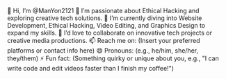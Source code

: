 👋 Hi, I’m @ManYon2121
👀 I’m passionate about Ethical Hacking and exploring creative tech solutions.
🌱 I’m currently diving into Website Development, Ethical Hacking, Video Editing, and Graphics Design to expand my skills.
💞️ I’d love to collaborate on innovative tech projects or creative media productions.
📫 Reach me on: (Insert your preferred platforms or contact info here)
😄 Pronouns: (e.g., he/him, she/her, they/them)
⚡ Fun fact: (Something quirky or unique about you, e.g., "I can write code and edit videos faster than I finish my coffee!")



<!---
ManYon2121/ManYon2121 is a ✨ special ✨ repository because its `README.md` (this file) appears on your GitHub profile.
You can click the Preview link to take a look at your changes.
--->
